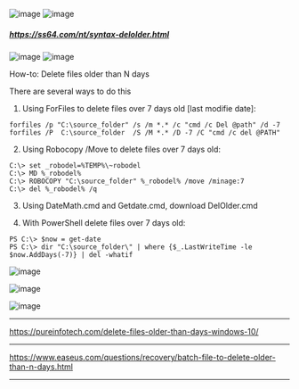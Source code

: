 ![image](https://github.com/rezaabedi1365/bat/assets/117336743/f966cfe4-5711-44d8-b7aa-2bc5113e5da0)
![image](https://github.com/rezaabedi1365/bat/assets/117336743/a4cce3b2-9ed2-48c7-a1c8-2026cd3886fc)
##### https://ss64.com/nt/syntax-delolder.html

![image](https://github.com/rezaabedi1365/bat/assets/117336743/7be23530-1fb7-44d5-af90-9889a0ee1b86)
![image](https://github.com/rezaabedi1365/bat/assets/117336743/4bfa197f-e1c2-4998-8e79-0c913657f6ca)


How-to: Delete files older than N days

There are several ways to do this

1) Using ForFiles to delete files over 7 days old [last modifie date]:
```
forfiles /p "C:\source_folder" /s /m *.* /c "cmd /c Del @path" /d -7
forfiles /P  C:\source_folder  /S /M *.* /D -7 /C "cmd /c del @PATH"
```
2) Using Robocopy /Move to delete files over 7 days old:
```
C:\> set _robodel=%TEMP%\~robodel
C:\> MD %_robodel%
C:\> ROBOCOPY "C:\source_folder" %_robodel% /move /minage:7
C:\> del %_robodel% /q
```
3) Using DateMath.cmd and Getdate.cmd, download DelOlder.cmd

4) With PowerShell delete files over 7 days old:
```
PS C:\> $now = get-date
PS C:\> dir "C:\source_folder\" | where {$_.LastWriteTime -le $now.AddDays(-7)} | del -whatif
```
![image](https://github.com/rezaabedi1365/bat/assets/117336743/b97e83b3-1db5-423f-b7bc-41c8d5959786)


![image](https://github.com/rezaabedi1365/bat/assets/117336743/bc3d0960-370a-4292-8348-ce0ade9bf18f)


![image](https://github.com/rezaabedi1365/bat/assets/117336743/01d6b117-c29c-4b0d-b9db-c37c0658493c)

---------------------------------------------------------------------------------------------------------------------
https://pureinfotech.com/delete-files-older-than-days-windows-10/




------------------------------------------------------------------------------------------------------------------------
https://www.easeus.com/questions/recovery/batch-file-to-delete-older-than-n-days.html




-----------------------------------------------------------------------------------------------------------------------
